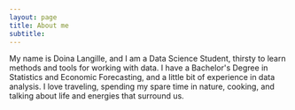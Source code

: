 ```yaml
---
layout: page
title: About me
subtitle: 
---
```


My name is Doina Langille, and I am a Data Science Student, thirsty to learn methods and tools for working with data. I have a Bachelor's Degree in Statistics and Economic Forecasting, and a little bit of experience in data analysis. I love traveling, spending my spare time in nature, cooking, and talking about life and energies that surround us.


